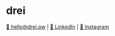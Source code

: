 # drei
<a href="mailto://hello@drei.pw">👋 hello@drei.pw</a> | <a href="https://linkedin.com/company/drei">🔗 LinkedIn</a> | <a href="https://instagram.com/drei.pw">🔗 Instagram</a>

